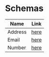 # Schemas

| Name          |Link |
| ------------- |:-------------:|
| Address  | [here](https://g43riko.github.io/schemas/address.schema.json)  |
| Email  | [here](https://g43riko.github.io/schemas/email.schema.json)  |
| Number  | [here](https://g43riko.github.io/schemas/number.schema.json)  |
